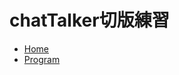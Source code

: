 # chatTalker切版練習

 - [Home](https://jim255060.github.io/chatTalker/home.html)
 - [Program](https://jim255060.github.io/chatTalker/program.html)
